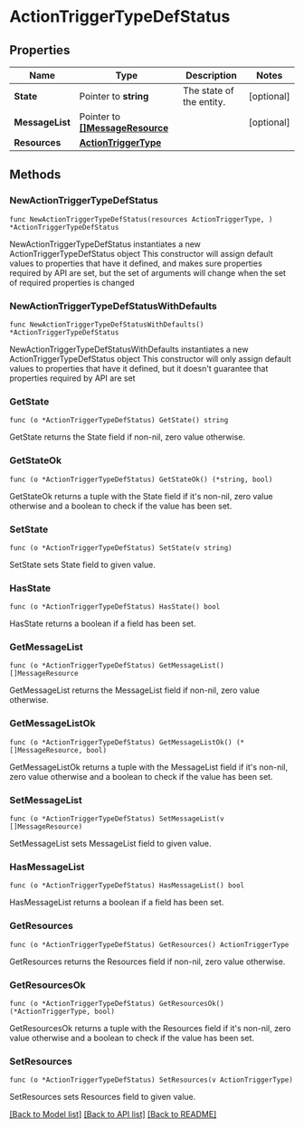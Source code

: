 # ActionTriggerTypeDefStatus

## Properties

Name | Type | Description | Notes
------------ | ------------- | ------------- | -------------
**State** | Pointer to **string** | The state of the entity. | [optional] 
**MessageList** | Pointer to [**[]MessageResource**](MessageResource.md) |  | [optional] 
**Resources** | [**ActionTriggerType**](ActionTriggerType.md) |  | 

## Methods

### NewActionTriggerTypeDefStatus

`func NewActionTriggerTypeDefStatus(resources ActionTriggerType, ) *ActionTriggerTypeDefStatus`

NewActionTriggerTypeDefStatus instantiates a new ActionTriggerTypeDefStatus object
This constructor will assign default values to properties that have it defined,
and makes sure properties required by API are set, but the set of arguments
will change when the set of required properties is changed

### NewActionTriggerTypeDefStatusWithDefaults

`func NewActionTriggerTypeDefStatusWithDefaults() *ActionTriggerTypeDefStatus`

NewActionTriggerTypeDefStatusWithDefaults instantiates a new ActionTriggerTypeDefStatus object
This constructor will only assign default values to properties that have it defined,
but it doesn't guarantee that properties required by API are set

### GetState

`func (o *ActionTriggerTypeDefStatus) GetState() string`

GetState returns the State field if non-nil, zero value otherwise.

### GetStateOk

`func (o *ActionTriggerTypeDefStatus) GetStateOk() (*string, bool)`

GetStateOk returns a tuple with the State field if it's non-nil, zero value otherwise
and a boolean to check if the value has been set.

### SetState

`func (o *ActionTriggerTypeDefStatus) SetState(v string)`

SetState sets State field to given value.

### HasState

`func (o *ActionTriggerTypeDefStatus) HasState() bool`

HasState returns a boolean if a field has been set.

### GetMessageList

`func (o *ActionTriggerTypeDefStatus) GetMessageList() []MessageResource`

GetMessageList returns the MessageList field if non-nil, zero value otherwise.

### GetMessageListOk

`func (o *ActionTriggerTypeDefStatus) GetMessageListOk() (*[]MessageResource, bool)`

GetMessageListOk returns a tuple with the MessageList field if it's non-nil, zero value otherwise
and a boolean to check if the value has been set.

### SetMessageList

`func (o *ActionTriggerTypeDefStatus) SetMessageList(v []MessageResource)`

SetMessageList sets MessageList field to given value.

### HasMessageList

`func (o *ActionTriggerTypeDefStatus) HasMessageList() bool`

HasMessageList returns a boolean if a field has been set.

### GetResources

`func (o *ActionTriggerTypeDefStatus) GetResources() ActionTriggerType`

GetResources returns the Resources field if non-nil, zero value otherwise.

### GetResourcesOk

`func (o *ActionTriggerTypeDefStatus) GetResourcesOk() (*ActionTriggerType, bool)`

GetResourcesOk returns a tuple with the Resources field if it's non-nil, zero value otherwise
and a boolean to check if the value has been set.

### SetResources

`func (o *ActionTriggerTypeDefStatus) SetResources(v ActionTriggerType)`

SetResources sets Resources field to given value.



[[Back to Model list]](../README.md#documentation-for-models) [[Back to API list]](../README.md#documentation-for-api-endpoints) [[Back to README]](../README.md)


